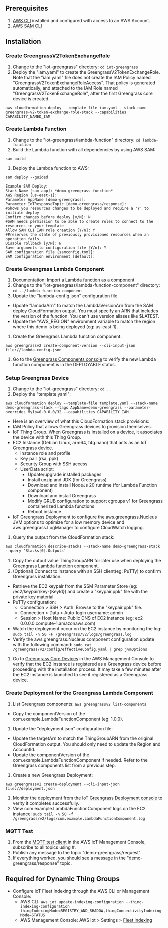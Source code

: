 ## Prerequisites

1. [AWS CLI](https://docs.aws.amazon.com/cli/latest/userguide/cli-chap-getting-started.html) installed and configured with access to an AWS Account.
1. [AWS SAM CLI](https://docs.aws.amazon.com/serverless-application-model/latest/developerguide/install-sam-cli.html)
<!--- 
1. [Python3](https://www.python.org/downloads/) and [pip](https://pip.pypa.io/en/latest/installation/). The most recent version of Python includes pip.
1. [Greengrass Development Kit (GDK) CLI](https://github.com/aws-greengrass/aws-greengrass-gdk-cli)
  - To install the latest version of the GDK CLI: `pip3 install git+https://github.com/aws-greengrass/aws-greengrass-gdk-cli.git@v1.6.1`
  - Run `gdk --help` or `gdk --version` to check if the GDK CLI is successfully installed.
--->

## Installation

### Create GreengrassV2TokenExchangeRole

1. Change to the "iot-greengrass" directory: `cd iot-greengrass`
1. Deploy the "iam.yaml" to create the GreengrassV2TokenExchangeRole. Note that the "iam.yaml" file does not create the IAM Policy named "GreengrassV2TokenExchangeRoleAccess". That policy is generated automatically, and attached to the IAM Role named "GreengrassV2TokenExchangeRole", after the first Greengrass core device is created.
```
aws cloudformation deploy --template-file iam.yaml --stack-name greengrass-v2-token-exchange-role-stack --capabilities CAPABILITY_NAMED_IAM
```

### Create Lambda Function

1. Change to the "iot-greengrass/lambda-function" directory: `cd lambda-function`
1. Build the Lambda function with all dependencies by using AWS SAM:
```
sam build
```
1. Deploy the Lambda function to AWS:
```
sam deploy --guided
```

```
Example SAM Deploy:
Stack Name [sam-app]: *demo-greengrass-function*
AWS Region [us-east-1]:          
Parameter AppName [demo-greengrass]: 
Parameter IoTResponseTopic [demo-greengrass/response]: 
#Shows you resources changes to be deployed and require a 'Y' to initiate deploy
Confirm changes before deploy [y/N]: N
#SAM needs permission to be able to create roles to connect to the resources in your template
Allow SAM CLI IAM role creation [Y/n]: Y
#Preserves the state of previously provisioned resources when an operation fails
Disable rollback [y/N]: N
Save arguments to configuration file [Y/n]: Y
SAM configuration file [samconfig.toml]: 
SAM configuration environment [default]:
```

### Create Greengrass Lambda Component

1. Documentation: [Import a Lambda function as a component](https://docs.aws.amazon.com/greengrass/v2/developerguide/import-lambda-function-cli.html)
1. Change to the "iot-greengrass/lambda-function-component" directory: `cd ../lambda-function-component`
1. Update the "lambda-config.json" configuration file
  - Update "lambdaArn" to match the LambdaVersionArn from the SAM deploy CloudFormation output. You must specify an ARN that includes the version of the function. You can't use version aliases like $LATEST.
  - Update the "AWS_REGION" environment variable to match the region where this demo is being deployed (eg: us-east-1).
1. Create the Greengrass Lambda function component:
```
aws greengrassv2 create-component-version --cli-input-json file://lambda-config.json
```
1. Go to the [Greengrass Components console](https://us-east-1.console.aws.amazon.com/iot/home?region=us-east-1#/greengrass/v2/components) to verify the new Lambda function component is in the DEPLOYABLE status.

### Setup Greengrass Device

1. Change to the "iot-greengrass" directory: `cd ..`
1. Deploy the "template.yaml":
```
aws cloudformation deploy --template-file template.yaml --stack-name demo-greengrass-stack --tags AppName=demo-greengrass --parameter-overrides MyIp=0.0.0.0/32 --capabilities CAPABILITY_IAM
```
  - Here is an overview of what this CloudFormation stack provisions:
  - IAM Policy that allows Greengrass devices to provision themselves.
  - IoT Thing Group. When Greengrass is installed on a device, it associates the device with this Thing Group.
  - EC2 Instance (Debian Linux, arm64, t4g.nano) that acts as an IoT Greengrass device.
    - Instance role and profile
    - Key pair (rsa, ppk)
    - Security Group with SSH access
    - UserData script:
      - Update/upgrade installed packages
      - Install unzip and JDK (for Greengrass)
      - Download and install NodeJs 20 runtime (for Lambda Function component)
      - Download and install Greengrass
      - Modify GRUB configuration to support cgroups v1 for Greengrass containerized Lambda functions
      - Reboot instance
  - IoT Greengrass Deployment to configure the aws.greengrass.Nucleus JVM options to optimize for a low memory device and aws.greengrass.LogManager to configure CloudWatch logging.
1. Query the output from the CloudFormation stack:
```
aws cloudformation describe-stacks --stack-name demo-greengrass-stack --query 'Stacks[0].Outputs'
```
1. Copy the output value ThingGroupARN for later use when deploying the Greengrass Lambda function component.
1. (Optional) Connect to instance with an SSH client(eg: PuTTy) to confirm Greengrass installation.
  - Retrieve the EC2 keypair from the SSM Parameter Store (eg: /ec2/keypair/key-{KeyId}) and create a "keypair.ppk" file with the private key material.
  - PuTTy configuration:
    - Connection > SSH > Auth: Browse to the "keypair.ppk" file.
    - Connection > Data > Auto-login username: admin
    - Session > Host Name: Public DNS of EC2 instance (eg: ec2-0.0.0.0.compute-1.amazonaws.com)
  - Watch the deployment occur on the EC2 instance by monitoring the log: `sudo tail -n 50 -F /greengrass/v2/logs/greengrass.log`
  - Verify the aws.greengrass.Nucleus component configuration update with the following command: `sudo cat /greengrass/v2/config/effectiveConfig.yaml | grep jvmOptions`
1. Go to [Greengrass Core Devices](https://us-east-1.console.aws.amazon.com/iot/home?region=us-east-1#/greengrass/v2/cores) in the AWS Management Console to verify that the EC2 instance is registered as a Greengrass device before proceeding with the installation process. It may take a few minutes after the EC2 instance is launched to see it registered as a Greengrass device.

### Create Deployment for the Greengrass Lambda Component

1. List Greengrass components: `aws greengrassv2 list-components`
  - Copy the componentVersion of the com.example.LambdaFunctionComponent (eg: 1.0.0).
1. Update the "deployment.json" configuration file:
  - Update the targetArn to match the ThingGroupARN from the original CloudFormation output. You should only need to update the Region and AccountId.
  - Update the componentVersion of the com.example.LambdaFunctionComponent if needed. Refer to the Greengrass components list from a previous step.
1. Create a new Greengrass Deployment:
```
aws greengrassv2 create-deployment --cli-input-json file://deployment.json
```
1. Monitor the deployment from the IoT [Greengrass Deployment console](https://us-east-1.console.aws.amazon.com/iot/home?region=us-east-1#/greengrass/v2/deployments) to verity it completes successfully.
1. View com.example.LambdaFunctionComponent logs on the EC2 instance: `sudo tail -n 50 -f /greengrass/v2/logs/com.example.LambdaFunctionComponent.log`

### MQTT Test

1. From the [MQTT test client](https://us-east-1.console.aws.amazon.com/iot/home?region=us-east-1#/test) in the AWS IoT Management Console, subscribe to all topics using #.
1. Publish any message to the topic "demo-greengrass/request".
1. If everything worked, you should see a message in the "demo-greengrass/response" topic.

## Required for Dynamic Thing Groups

- Configure IoT Fleet Indexing through the AWS CLI or Management Console:
  - AWS CLI: `aws iot update-indexing-configuration --thing-indexing-configuration thingIndexingMode=REGISTRY_AND_SHADOW,thingConnectivityIndexingMode=STATUS`
  - AWS Management Console: AWS Iot > Settings > [Fleet indexing](https://us-east-1.console.aws.amazon.com/iot/home?region=us-east-1#/settings/indexing)